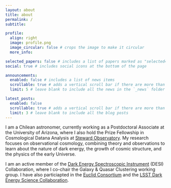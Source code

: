 ```yaml
---
layout: about
title: about
permalink: /
subtitle:

profile:
  align: right
  image: profile.png
  image_circular: false # crops the image to make it circular
  more_info:

selected_papers: false # includes a list of papers marked as "selected={true}"
social: true # includes social icons at the bottom of the page

announcements:
  enabled: false # includes a list of news items
  scrollable: true # adds a vertical scroll bar if there are more than 3 news items
  limit: 5 # leave blank to include all the news in the `_news` folder

latest_posts:
  enabled: false
  scrollable: true # adds a vertical scroll bar if there are more than 3 new posts items
  limit: 3 # leave blank to include all the blog posts
---
```


I am a Chilean astronomer, currently working as a Postdoctoral Associate at the University of Arizona, where I also hold the Prize Fellowship in Cosmological Datana Analysis at [Steward Observatory](https://astro.arizona.edu). My research focuses on observational cosmology, combining theory and observations to learn about the nature of dark energy, the growth of cosmic structure, and the physics of the early Universe.

I am an active member of the [Dark Energy Spectroscopic Instrument](https://www.desi.lbl.gov) (DESI) Collaboration, where I co-chair the Galaxy & Quasar Clustering working group. I have also particiapted in the [Euclid Consortium](https://www.euclid-ec.org) and the [LSST Dark Energy Science Collaboration](https://lsstdesc.org).

